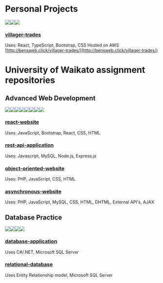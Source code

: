 # Personal Projects
<img src="https://img.shields.io/badge/React-20232A?style=for-the-badge&logo=react&logoColor=61DAFB"/><img src="https://img.shields.io/badge/Bootstrap-563D7C?style=for-the-badge&logo=bootstrap&logoColor=white"/><img src="https://img.shields.io/badge/CSS3-1572B6?style=for-the-badge&logo=css3&logoColor=white"/><br>
### [villager-trades](https://github.com/Ben-JClark/villager-trades)
Uses: React, TypeScript, Bootstrap, CSS 
Hosted on AWS [http://bensweb.click/villager-trades/](http://bensweb.click/villager-trades/)

# University of Waikato assignment repositories

## Advanced Web Development
<img src="https://img.shields.io/badge/JavaScript-323330?style=for-the-badge&logo=javascript&logoColor=F7DF1E"/><img src="https://img.shields.io/badge/HTML5-E34F26?style=for-the-badge&logo=html5&logoColor=white"/><img src="https://img.shields.io/badge/CSS3-1572B6?style=for-the-badge&logo=css3&logoColor=white"/><img src="https://img.shields.io/badge/PHP-777BB4?style=for-the-badge&logo=php&logoColor=white"/><img src="https://img.shields.io/badge/React-20232A?style=for-the-badge&logo=react&logoColor=61DAFB"/><img src="https://img.shields.io/badge/Node.js-339933?style=for-the-badge&logo=nodedotjs&logoColor=white"/><img src="https://img.shields.io/badge/Bootstrap-563D7C?style=for-the-badge&logo=bootstrap&logoColor=white"/><img src="https://img.shields.io/badge/Express.js-000000?style=for-the-badge&logo=express&logoColor=white"/><br>
### [react-website](https://github.com/Ben-JClark/react-website)
Uses: JavaScript, Bootstrap, React, CSS, HTML
### [rest-api-application](https://github.com/Ben-JClark/rest-api-application)
Uses: Javascript, MySQL, Node.js, Express.js
### [object-oriented-website](https://github.com/Ben-JClark/object-oriented-website)
Uses: PHP, JavaScript, CSS, HTML
### [asynchronous-website](https://github.com/Ben-JClark/asynchronous-website)
Uses: PHP, JavaScript, MySQL, CSS, HTML, DHTML, External API's, AJAX

## Database Practice
<img src="https://img.shields.io/badge/C%23-239120?style=for-the-badge&logo=c-sharp&logoColor=white"/><img src="https://img.shields.io/badge/.NET-512BD4?style=for-the-badge&logo=dotnet&logoColor=white"/><img src="https://img.shields.io/badge/Visual_Studio-5C2D91?style=for-the-badge&logo=visual%20studio&logoColor=white"/><img src="https://img.shields.io/badge/Microsoft_SQL_Server-CC2927?style=for-the-badge&logo=microsoft-sql-server&logoColor=white"/><br>
### [database-application](https://github.com/Ben-JClark/database-application)
Uses C#/.NET, Microsoft SQL Server
### [relational-database](https://github.com/Ben-JClark/relational-database)
Uses Entity Relationship model, Microsoft SQL Server

